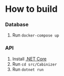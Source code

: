 # How to build

### Database
1. Run `docker-compose up`

### API
1. Install [.NET Core](https://dotnet.microsoft.com/download)
1. Run `cd src/Cabinizer`
1. Run `dotnet run`
